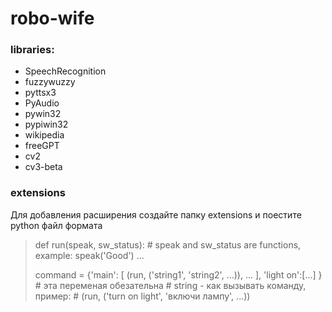 # robo-wife

### libraries:
- SpeechRecognition
- fuzzywuzzy
- pyttsx3
- PyAudio
- pywin32
- pypiwin32
- wikipedia
- freeGPT
- cv2
- cv3-beta

### extensions
Для добавления расширения
создайте папку extensions
и поестите python файл формата

>def run(speak, sw_status):  # speak and sw_status are functions, example: speak('Good')
>  ...
>
>command = {'main': [
>                     (run, ('string1', 'string2', ...)),
>                      ...
>                   ],
>           'light on':[...]
>          }  # эта переменая обезательна
>             # string - как вызывать команду, пример:
>             # (run, ('turn on light', 'включи лампу', ...))
>
